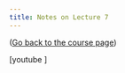 ```yaml
---
title: Notes on Lecture 7
---
```


([Go back to the course page](/classes/parp/index.html))

[youtube ]

